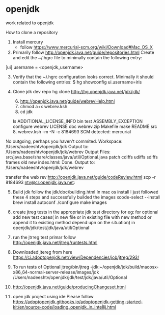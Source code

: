 # openjdk
work related to openjdk

How to clone a repository

1. Install mercury 
   - follow https://www.mercurial-scm.org/wiki/Download#Mac_OS_X
2. Primarily follow http://openjdk.java.net/guide/repositories.html
   Create and edit the ~/.hgrc file to minimally contain the following entry:

[ui]
username = <openjdk_username>

3. Verify that the ~/.hgrc configuration looks correct. Minimally it should contain the following entries:
$ hg showconfig
ui.username=iris

4. Clone jdk dev repo
   hg clone http://hg.openjdk.java.net/jdk/jdk/
   
   6. http://openjdk.java.net/guide/webrevHelp.html
   7. chmod a+x webrev.ksh
   8. cd jdk
   
   ls
ADDITIONAL_LICENSE_INFO bin                     test
ASSEMBLY_EXCEPTION      configure               webrev
LICENSE                 doc                     webrev.zip
Makefile                make
README                  src
   8. webrev.ksh -m -N -c 8184693
   SCM detected: mercurial

 No outgoing, perhaps you haven't commited.
      Workspace: /Users/nadeeshtv/openjdk/jdk
      Output to: /Users/nadeeshtv/openjdk/jdk/webrev
   Output Files:
	src/java.base/share/classes/java/util/Optional.java
		 patch cdiffs udiffs sdiffs frames old new
     index.html: Done.
Output to: /Users/nadeeshtv/openjdk/jdk/webrev

transfer the web rev http://openjdk.java.net/guide/codeReview.html
scp -r 8184693 ntv@cr.openjdk.java.net:

5. Build jdk follow the jdk/doc/building.html
   In mac os install I just followed these 4 steps and successfully builded the images
   xcode-select --install
   brew install autoconf
   ./configure
   make images
6. create jtreg tests in the appropriate jdk test directory
   for eg: for optional add new test cases( in new file or in existing file with new method or append it to existing method depend upn on the situation) in openjdk/jdk/test/jdk/java/util/Optional
6. run the jtrreg test
  primar follow http://openjdk.java.net/jtreg/runtests.html
  
  
  1. Downloaded jtereg from here https://ci.adoptopenjdk.net/view/Dependencies/job/jtreg/293/
2.    To run tests of Optional
jtreg/bin/jtreg -jdk:~/openjdk/jdk/build/macosx-x86_64-normal-server-release/images/jdk /Users/nadeeshtv/openjdk/jdk/test/jdk/java/util/Optional
  
   
   
   

   
7. http://openjdk.java.net/guide/producingChangeset.html

8. open jdk project using ide Please follow https://adoptopenjdk.gitbooks.io/adoptopenjdk-getting-started-kit/en/source-code/loading_openjdk_in_intellij.html
    
